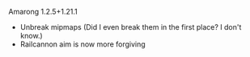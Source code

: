 Amarong 1.2.5+1.21.1
- Unbreak mipmaps (Did I even break them in the first place? I don't know.)
- Railcannon aim is now more forgiving